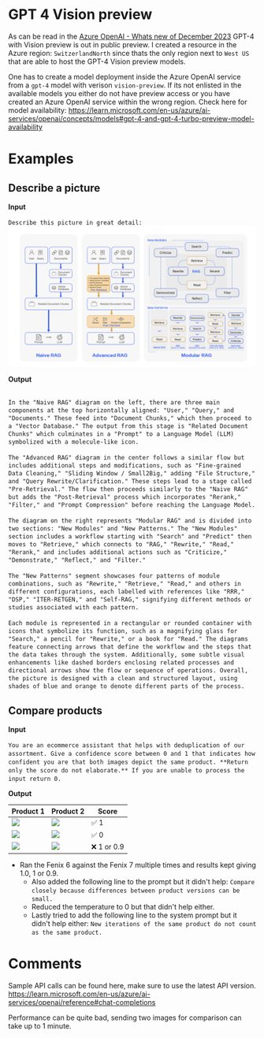 # GPT 4 Vision preview
As can be read in the [Azure OpenAI - Whats new of December 2023](https://learn.microsoft.com/en-us/azure/ai-services/openai/whats-new#gpt-4-turbo-with-vision-now-available) GPT-4 with Vision preview is out in public preview. I created a resource in the Azure region: `SwitzerlandNorth` since thats the only region next to `West US` that are able to host the GPT-4 Vision preview models.

One has to create a model deployment inside the Azure OpenAI service from a `gpt-4` model with verison `vision-preview`. If its not enlisted in the available models you either do not have preview access or you have created an Azure OpenAI service within the wrong region. Check here for model availability:
https://learn.microsoft.com/en-us/azure/ai-services/openai/concepts/models#gpt-4-and-gpt-4-turbo-preview-model-availability

# Examples
## Describe a picture
**Input**

`Describe this picture in great detail:`
![RAG Modules](images/Ragmodules.png)

**Output**

```The image depicts three visual diagrams, presumably representing the workflow of a Retriever-Reader-Generator (RAG) machine learning model in different advanced stages. The models are labeled as "Naive RAG," "Advanced RAG," and "Modular RAG," each showing a progression in complexity and functionality.

In the "Naive RAG" diagram on the left, there are three main components at the top horizontally aligned: "User," "Query," and "Documents." These feed into "Document Chunks," which then proceed to a "Vector Database." The output from this stage is "Related Document Chunks" which culminates in a "Prompt" to a Language Model (LLM) symbolized with a molecule-like icon.

The "Advanced RAG" diagram in the center follows a similar flow but includes additional steps and modifications, such as "Fine-grained Data Cleaning," "Sliding Window / Small2Big," adding "File Structure," and "Query Rewrite/Clarification." These steps lead to a stage called "Pre-Retrieval." The flow then proceeds similarly to the "Naive RAG" but adds the "Post-Retrieval" process which incorporates "Rerank," "Filter," and "Prompt Compression" before reaching the Language Model.

The diagram on the right represents "Modular RAG" and is divided into two sections: "New Modules" and "New Patterns." The "New Modules" section includes a workflow starting with "Search" and "Predict" then moves to "Retrieve," which connects to "RAG," "Rewrite," "Read," "Rerank," and includes additional actions such as "Criticize," "Demonstrate," "Reflect," and "Filter."

The "New Patterns" segment showcases four patterns of module combinations, such as "Rewrite," "Retrieve," "Read," and others in different configurations, each labelled with references like "RRR," "DSP," "ITER-RETGEN," and "Self-RAG," signifying different methods or studies associated with each pattern.

Each module is represented in a rectangular or rounded container with icons that symbolize its function, such as a magnifying glass for "Search," a pencil for "Rewrite," or a book for "Read." The diagrams feature connecting arrows that define the workflow and the steps that the data takes through the system. Additionally, some subtle visual enhancements like dashed borders enclosing related processes and directional arrows show the flow or sequence of operations. Overall, the picture is designed with a clean and structured layout, using shades of blue and orange to denote different parts of the process.
```

## Compare products

**Input**

```You are an ecommerce assistant that helps with deduplication of our assortment. Give a confidence score between 0 and 1 that indicates how confident you are that both images depict the same product. **Return only the score do not elaborate.** If you are unable to process the input return 0.```

**Output**

| Product 1  | Product 2  | Score |
|------------|------------|-------|
|<img src="images/nike_vaporfly_1.png" width="200"/>|<img src="images/nike_vaporfly_2.png" width="200"/>|✅ 1|
|<img src="images/nike_vaporfly_1.png" width="200"/>|<img src="images/adios_pro.jpg" width="200"/>|✅ 0|
|<img src="images/fenix6.png" width="200"/>|<img src="images/fenix7.png" width="200"/>|❌ 1 or 0.9|

* Ran the Fenix 6 against the Fenix 7 multiple times and results kept giving 1.0, 1 or 0.9.
  * Also added the following line to the prompt but it didn't help: `Compare closely because differences between product versions can be small.`
  * Reduced the temperature to 0 but that didn't help either.
  * Lastly tried to add the following line to the system prompt but it didn't help either: `New iterations of the same product do not count as the same product.`

# Comments
Sample API calls can be found here, make sure to use the latest API version.
https://learn.microsoft.com/en-us/azure/ai-services/openai/reference#chat-completions

Performance can be quite bad, sending two images for comparison can take up to 1 minute.
